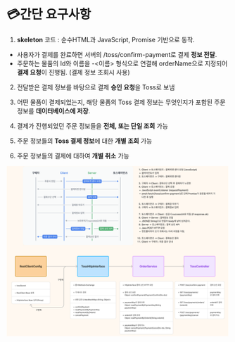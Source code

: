 # 💳간단 요구사항

1. **skeleton** 코드 : 순수HTML과 JavaScript, Promise 기반으로 동작.
- 사용자가 결제를 완료하면 서버의 /toss/confirm-payment로 결제 **정보 전달**.
- 주문하는 물품의 Id와 이름을 <ID>-<이름> 형식으로 연결해 orderName으로 지정되어 **결제 요청**이 진행됨. (결제 정보 조회시 사용)


2. 전달받은 결제 정보를 바탕으로 결제 **승인 요청**을 Toss로 보냄


3. 어떤 물품이 결제되었는지, 해당 물품의 Toss 결제 정보는 무엇인지가 포함된 주문 정보를 **데이터베이스에 저장**.


4. 결제가 진행되었던 주문 정보들을 **전체, 또는 단일 조회** 가능


5. 주문 정보들의  **Toss 결제 정보**에 대한 **개별 조회** 가능


6. 주문 정보들의 결제에 대하여 **개별 취소** 가능


![tosspayments.png](tosspayments.png)